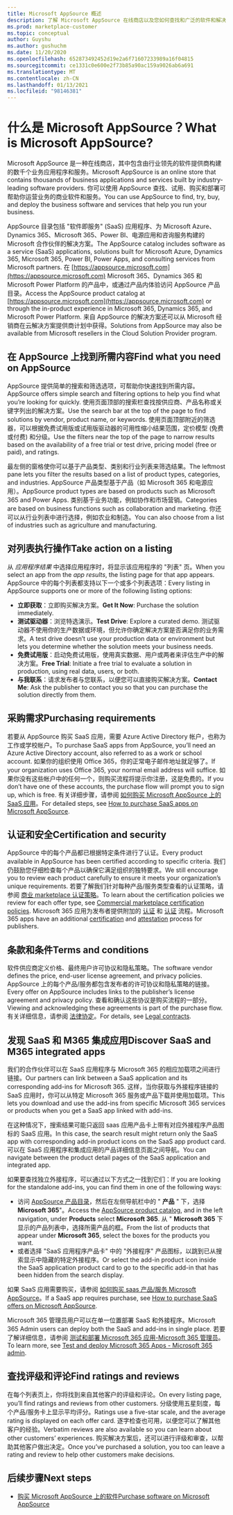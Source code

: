 ```yaml
---
title: Microsoft AppSource 概述
description: 了解 Microsoft AppSource 在线商店以及您如何查找和广泛的软件和解决方案目录。
ms.prod: marketplace-customer
ms.topic: conceptual
author: Guyshu
ms.author: gushuchm
ms.date: 11/20/2020
ms.openlocfilehash: 652873492452d19e2a6f71607233989a16f04815
ms.sourcegitcommit: ce1331c0e600e2f73b85a90ac159a9026ab6a691
ms.translationtype: MT
ms.contentlocale: zh-CN
ms.lasthandoff: 01/13/2021
ms.locfileid: "98146381"
---
```

# <a name="what-is-microsoft-appsource"></a><span data-ttu-id="65ee5-103">什么是 Microsoft AppSource？</span><span class="sxs-lookup"><span data-stu-id="65ee5-103">What is Microsoft AppSource?</span></span>

<span data-ttu-id="65ee5-104">Microsoft AppSource 是一种在线商店，其中包含由行业领先的软件提供商构建的数千个业务应用程序和服务。</span><span class="sxs-lookup"><span data-stu-id="65ee5-104">Microsoft AppSource is an online store that contains thousands of business applications and services built by industry-leading software providers.</span></span> <span data-ttu-id="65ee5-105">你可以使用 AppSource 查找、试用、购买和部署可帮助你运营业务的商业软件和服务。</span><span class="sxs-lookup"><span data-stu-id="65ee5-105">You can use AppSource to find, try, buy, and deploy the business software and services that help you run your business.</span></span>

<span data-ttu-id="65ee5-106">AppSource 目录包括 "软件即服务" (SaaS) 应用程序、为 Microsoft Azure、Dynamics 365、Microsoft 365、Power BI、电源应用和咨询服务构建的 Microsoft 合作伙伴的解决方案。</span><span class="sxs-lookup"><span data-stu-id="65ee5-106">The AppSource catalog includes software as a service (SaaS) applications, solutions built for Microsoft Azure, Dynamics 365, Microsoft 365, Power BI, Power Apps, and consulting services from Microsoft partners.</span></span> <span data-ttu-id="65ee5-107">在 [https://appsource.microsoft.com](https://appsource.microsoft.com) Microsoft 365、Dynamics 365 和 Microsoft Power Platform 的产品中，或通过产品内体验访问 AppSource 产品目录。</span><span class="sxs-lookup"><span data-stu-id="65ee5-107">Access the AppSource product catalog at [https://appsource.microsoft.com](https://appsource.microsoft.com) or through the in-product experience in Microsoft 365, Dynamics 365, and Microsoft Power Platform.</span></span> <span data-ttu-id="65ee5-108">来自 AppSource 的解决方案还可以从 Microsoft 经销商在云解决方案提供商计划中获得。</span><span class="sxs-lookup"><span data-stu-id="65ee5-108">Solutions from AppSource may also be available from Microsoft resellers in the Cloud Solution Provider program.</span></span>

## <a name="find-what-you-need-on-appsource"></a><span data-ttu-id="65ee5-109">在 AppSource 上找到所需内容</span><span class="sxs-lookup"><span data-stu-id="65ee5-109">Find what you need on AppSource</span></span>

<span data-ttu-id="65ee5-110">AppSource 提供简单的搜索和筛选选项，可帮助你快速找到所需内容。</span><span class="sxs-lookup"><span data-stu-id="65ee5-110">AppSource offers simple search and filtering options to help you find what you’re looking for quickly.</span></span> <span data-ttu-id="65ee5-111">使用页面顶部的搜索栏查找按供应商、产品名称或关键字列出的解决方案。</span><span class="sxs-lookup"><span data-stu-id="65ee5-111">Use the search bar at the top of the page to find solutions by vendor, product name, or keywords.</span></span> <span data-ttu-id="65ee5-112">使用页面顶部附近的筛选器，可以根据免费试用版或试用版驱动器的可用性缩小结果范围，定价模型 (免费或付费) 和分级。</span><span class="sxs-lookup"><span data-stu-id="65ee5-112">Use the filters near the top of the page to narrow results based on the availability of a free trial or test drive, pricing model (free or paid), and ratings.</span></span>

<span data-ttu-id="65ee5-113">最左侧的窗格使你可以基于产品类型、类别和行业列表来筛选结果。</span><span class="sxs-lookup"><span data-stu-id="65ee5-113">The leftmost pane lets you filter the results based on a list of product types, categories, and industries.</span></span> <span data-ttu-id="65ee5-114">AppSource 产品类型基于产品（如 Microsoft 365 和电源应用）。</span><span class="sxs-lookup"><span data-stu-id="65ee5-114">AppSource product types are based on products such as Microsoft 365 and Power Apps.</span></span> <span data-ttu-id="65ee5-115">类别基于业务功能，例如协作和市场营销。</span><span class="sxs-lookup"><span data-stu-id="65ee5-115">Categories are based on business functions such as collaboration and marketing.</span></span> <span data-ttu-id="65ee5-116">你还可以从行业列表中进行选择，例如农业和制造。</span><span class="sxs-lookup"><span data-stu-id="65ee5-116">You can also choose from a list of industries such as agriculture and manufacturing.</span></span>

## <a name="take-action-on-a-listing"></a><span data-ttu-id="65ee5-117">对列表执行操作</span><span class="sxs-lookup"><span data-stu-id="65ee5-117">Take action on a listing</span></span>

<span data-ttu-id="65ee5-118">从 _应用程序结果_ 中选择应用程序时，将显示该应用程序的 "列表" 页。</span><span class="sxs-lookup"><span data-stu-id="65ee5-118">When you select an app from the _app results_, the listing page for that app appears.</span></span> <span data-ttu-id="65ee5-119">AppSource 中的每个列表都支持以下一个或多个列表选项：</span><span class="sxs-lookup"><span data-stu-id="65ee5-119">Every listing in AppSource supports one or more of the following listing options:</span></span>

- <span data-ttu-id="65ee5-120">**立即获取**：立即购买解决方案。</span><span class="sxs-lookup"><span data-stu-id="65ee5-120">**Get It Now**: Purchase the solution immediately.</span></span>
- <span data-ttu-id="65ee5-121">**测试驱动器**：浏览特选演示。</span><span class="sxs-lookup"><span data-stu-id="65ee5-121">**Test Drive**: Explore a curated demo.</span></span> <span data-ttu-id="65ee5-122">测试驱动器不使用你的生产数据或环境，但允许你确定解决方案是否满足你的业务需求。</span><span class="sxs-lookup"><span data-stu-id="65ee5-122">A test drive doesn’t use your production data or environment but lets you determine whether the solution meets your business needs.</span></span>
- <span data-ttu-id="65ee5-123">**免费试用版**：启动免费试用版，使用真实数据、用户或两者来评估生产中的解决方案。</span><span class="sxs-lookup"><span data-stu-id="65ee5-123">**Free Trial**: Initiate a free trial to evaluate a solution in production, using real data, users, or both.</span></span>
- <span data-ttu-id="65ee5-124">**与我联系**：请求发布者与您联系，以便您可以直接购买解决方案。</span><span class="sxs-lookup"><span data-stu-id="65ee5-124">**Contact Me**: Ask the publisher to contact you so that you can purchase the solution directly from them.</span></span>

## <a name="purchasing-requirements"></a><span data-ttu-id="65ee5-125">采购需求</span><span class="sxs-lookup"><span data-stu-id="65ee5-125">Purchasing requirements</span></span>

<span data-ttu-id="65ee5-126">若要从 AppSource 购买 SaaS 应用，需要 Azure Active Directory 帐户，也称为工作或学校帐户。</span><span class="sxs-lookup"><span data-stu-id="65ee5-126">To purchase SaaS apps from AppSource, you’ll need an Azure Active Directory account, also referred to as a work or school account.</span></span> <span data-ttu-id="65ee5-127">如果你的组织使用 Office 365，你的正常电子邮件地址就足够了。</span><span class="sxs-lookup"><span data-stu-id="65ee5-127">If your organization uses Office 365, your normal email address will suffice.</span></span> <span data-ttu-id="65ee5-128">如果你没有这些帐户中的任何一个，则购买流程将提示你注册，这是免费的。</span><span class="sxs-lookup"><span data-stu-id="65ee5-128">If you don’t have one of these accounts, the purchase flow will prompt you to sign up, which is free.</span></span> <span data-ttu-id="65ee5-129">有关详细步骤，请参阅 [如何购买 Microsoft AppSource 上的 SaaS 应用](purchase-software-appsource.md)。</span><span class="sxs-lookup"><span data-stu-id="65ee5-129">For detailed steps, see [How to purchase SaaS apps on Microsoft AppSource](purchase-software-appsource.md).</span></span>

## <a name="certification-and-security"></a><span data-ttu-id="65ee5-130">认证和安全</span><span class="sxs-lookup"><span data-stu-id="65ee5-130">Certification and security</span></span>

<span data-ttu-id="65ee5-131">AppSource 中的每个产品都已根据特定条件进行了认证。</span><span class="sxs-lookup"><span data-stu-id="65ee5-131">Every product available in AppSource has been certified according to specific criteria.</span></span> <span data-ttu-id="65ee5-132">我们仍鼓励您仔细检查每个产品以确保它满足组织的独特要求。</span><span class="sxs-lookup"><span data-stu-id="65ee5-132">We still encourage you to review each product carefully to ensure it meets your organization’s unique requirements.</span></span> <span data-ttu-id="65ee5-133">若要了解我们针对每种产品/服务类型查看的认证策略，请参阅 [商业 marketplace 认证策略](/legal/marketplace/certification-policies)。</span><span class="sxs-lookup"><span data-stu-id="65ee5-133">To learn about the certification policies we review for each offer type, see [Commercial marketplace certification policies](/legal/marketplace/certification-policies).</span></span> <span data-ttu-id="65ee5-134">Microsoft 365 应用为发布者提供附加的 [认证](/microsoft-365-app-certification/docs/enterprise-app-certification-guide) 和 [认证](/microsoft-365-app-certification/docs/enterprise-app-attestation-guide) 流程。</span><span class="sxs-lookup"><span data-stu-id="65ee5-134">Microsoft 365 apps have an additional [certification](/microsoft-365-app-certification/docs/enterprise-app-certification-guide) and [attestation](/microsoft-365-app-certification/docs/enterprise-app-attestation-guide) process for publishers.</span></span>

## <a name="terms-and-conditions"></a><span data-ttu-id="65ee5-135">条款和条件</span><span class="sxs-lookup"><span data-stu-id="65ee5-135">Terms and conditions</span></span>

<span data-ttu-id="65ee5-136">软件供应商定义价格、最终用户许可协议和隐私策略。</span><span class="sxs-lookup"><span data-stu-id="65ee5-136">The software vendor defines the price, end-user license agreement, and privacy policies.</span></span> <span data-ttu-id="65ee5-137">AppSource 上的每个产品/服务都包含发布者的许可协议和隐私策略的链接。</span><span class="sxs-lookup"><span data-stu-id="65ee5-137">Every offer on AppSource includes links to the publisher’s license agreement and privacy policy.</span></span> <span data-ttu-id="65ee5-138">查看和确认这些协议是购买流程的一部分。</span><span class="sxs-lookup"><span data-stu-id="65ee5-138">Viewing and acknowledging these agreements is part of the purchase flow.</span></span> <span data-ttu-id="65ee5-139">有关详细信息，请参阅 [法律协定](legal-contracts.md)。</span><span class="sxs-lookup"><span data-stu-id="65ee5-139">For details, see [Legal contracts](legal-contracts.md).</span></span>

## <a name="discover-saas-and-m365-integrated-apps"></a><span data-ttu-id="65ee5-140">发现 SaaS 和 M365 集成应用</span><span class="sxs-lookup"><span data-stu-id="65ee5-140">Discover SaaS and M365 integrated apps</span></span>

<span data-ttu-id="65ee5-141">我们的合作伙伴可以在 SaaS 应用程序与 Microsoft 365 的相应加载项之间进行链接。</span><span class="sxs-lookup"><span data-stu-id="65ee5-141">Our partners can link between a SaaS application and its corresponding add-ins for Microsoft 365.</span></span> <span data-ttu-id="65ee5-142">这样，当你获取与外接程序链接的 SaaS 应用时，你可以从特定 Microsoft 365 服务或产品下载并使用加载项。</span><span class="sxs-lookup"><span data-stu-id="65ee5-142">This lets you download and use the add-ins from specific Microsoft 365 services or products when you get a SaaS app linked with add-ins.</span></span>

<span data-ttu-id="65ee5-143">在这种情况下，搜索结果可能只返回 saas 应用产品卡上带有对应外接程序产品图标的 SaaS 应用。</span><span class="sxs-lookup"><span data-stu-id="65ee5-143">In this case, the search result might return only the SaaS app with corresponding add-in product icons on the SaaS app product card.</span></span> <span data-ttu-id="65ee5-144">可以在 SaaS 应用程序和集成应用的产品详细信息页面之间导航。</span><span class="sxs-lookup"><span data-stu-id="65ee5-144">You can navigate between the product detail pages of the SaaS application and integrated app.</span></span>

<span data-ttu-id="65ee5-145">如果要查找独立外接程序，可以通过以下方式之一找到它们：</span><span class="sxs-lookup"><span data-stu-id="65ee5-145">If you are looking for the standalone add-ins, you can find them in one of the following ways:</span></span>

- <span data-ttu-id="65ee5-146">访问 [AppSource 产品目录](https://appsource.microsoft.com/marketplace/apps/)，然后在左侧导航栏中的 " **产品** " 下，选择 **Microsoft 365**"。</span><span class="sxs-lookup"><span data-stu-id="65ee5-146">Access the [AppSource product catalog](https://appsource.microsoft.com/marketplace/apps/), and in the left navigation, under **Products** select **Microsoft 365**.</span></span> <span data-ttu-id="65ee5-147">从 " **Microsoft 365** 下显示的产品列表中，选择所需产品的框。</span><span class="sxs-lookup"><span data-stu-id="65ee5-147">From the list of products that appear under **Microsoft 365**, select the boxes for the products you want.</span></span>
- <span data-ttu-id="65ee5-148">或者选择 "SaaS 应用程序产品卡" 中的 "外接程序" 产品图标，以跳到已从搜索显示中隐藏的特定外接程序。</span><span class="sxs-lookup"><span data-stu-id="65ee5-148">Or select the add-in product icon inside the SaaS application product card to go to the specific add-in that has been hidden from the search display.</span></span>

<span data-ttu-id="65ee5-149">如果 SaaS 应用需要购买，请参阅 [如何购买 saas 产品/服务 Microsoft AppSource](purchase-software-appsource.md)。</span><span class="sxs-lookup"><span data-stu-id="65ee5-149">If a SaaS app requires purchase, see [How to purchase SaaS offers on Microsoft AppSource](purchase-software-appsource.md).</span></span>

<span data-ttu-id="65ee5-150">Microsoft 365 管理员用户可以在单一位置部署 SaaS 和外接程序。</span><span class="sxs-lookup"><span data-stu-id="65ee5-150">Microsoft 365 Admin users can deploy both the SaaS and add-ins in single place.</span></span> <span data-ttu-id="65ee5-151">若要了解详细信息，请参阅 [测试和部署 Microsoft 365 应用-Microsoft 365 管理员](/microsoft-365/admin/manage/test-and-deploy-microsoft-365-apps.md)。</span><span class="sxs-lookup"><span data-stu-id="65ee5-151">To learn more, see [Test and deploy Microsoft 365 Apps - Microsoft 365 admin](/microsoft-365/admin/manage/test-and-deploy-microsoft-365-apps.md).</span></span>

## <a name="find-ratings-and-reviews"></a><span data-ttu-id="65ee5-152">查找评级和评论</span><span class="sxs-lookup"><span data-stu-id="65ee5-152">Find ratings and reviews</span></span>

<span data-ttu-id="65ee5-153">在每个列表页上，你将找到来自其他客户的评级和评论。</span><span class="sxs-lookup"><span data-stu-id="65ee5-153">On every listing page, you’ll find ratings and reviews from other customers.</span></span> <span data-ttu-id="65ee5-154">分级使用五星刻度，每个产品/服务卡上显示平均评分。</span><span class="sxs-lookup"><span data-stu-id="65ee5-154">Ratings use a five-star scale, and the average rating is displayed on each offer card.</span></span> <span data-ttu-id="65ee5-155">逐字检查也可用，以便您可以了解其他客户的经验。</span><span class="sxs-lookup"><span data-stu-id="65ee5-155">Verbatim reviews are also available so you can learn about other customers’ experiences.</span></span> <span data-ttu-id="65ee5-156">购买解决方案后，还可以进行评级和审查，以帮助其他客户做出决定。</span><span class="sxs-lookup"><span data-stu-id="65ee5-156">Once you’ve purchased a solution, you too can leave a rating and review to help other customers make decisions.</span></span>

## <a name="next-steps"></a><span data-ttu-id="65ee5-157">后续步骤</span><span class="sxs-lookup"><span data-stu-id="65ee5-157">Next steps</span></span>

- [<span data-ttu-id="65ee5-158">购买 Microsoft AppSource 上的软件</span><span class="sxs-lookup"><span data-stu-id="65ee5-158">Purchase software on Microsoft AppSource</span></span>](purchase-software-appsource.md)
